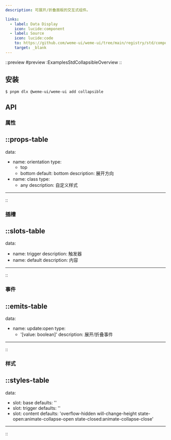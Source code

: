 ```yaml
---
description: 可展开/折叠面板的交互式组件。

links:
  - label: Data Display
    icon: lucide:component
  - label: Source
    icon: lucide:code
    to: https://github.com/weme-ui/weme-ui/tree/main/registry/std/components/collapsible
    target: _blank
---
```


::preview
#preview
:ExamplesStdCollapsibleOverview
::

## 安装

```shell [Terminal]
$ pnpm dlx @weme-ui/weme-ui add collapsible
```

## API

### 属性

::props-table
---
data:
  - name: orientation
    type:
      - top
      - bottom
    default: bottom
    description: 展开方向
  - name: class
    type:
      - any
    description: 自定义样式
---
::

### 插槽

::slots-table
---
data:
  - name: trigger
    description: 触发器
  - name: default
    description: 内容
---
::

### 事件

::emits-table
---
data:
  - name: update:open
    type:
      - '[value: boolean]'
    description: 展开/折叠事件
---
::

### 样式

::styles-table
---
data:
  - slot: base
    defaults: ''
  - slot: trigger
    defaults: ''
  - slot: content
    defaults: 'overflow-hidden will-change-height state-open:animate-collapse-open state-closed:animate-collapse-close'
---
::
